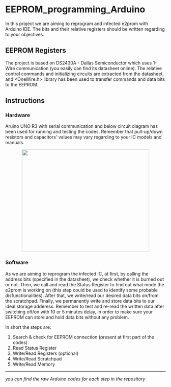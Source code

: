 # EEPROM_programming_Arduino
In this project we are aiming to reprogram and infected e2prom with Arduino IDE. The bits and their relative registers should be written regarding to your objectives. 
## EEPROM Registers
The project is based on DS2430A - Dallas Semiconductor which uses 1-Wire communication (you easily can find its datasheet online). The relative control commands and initializing circuits are extracted from the datasheet, and <OneWire.h> library has been used to transfer commands and data bits to the EEPROM. 
## Instructions
### Hardware
Aruino UNO R3 with serial communication and below circuit diagram has been used for running and testing the codes. Remember that pull-up/down resistors and capacitors' values may vary regarding to your IC models and manuals.

<p align="center">
<img src="https://github-production-user-asset-6210df.s3.amazonaws.com/108813301/256978038-54d77738-49c5-4aa4-90d3-dfca49caee07.png" width="400" height="320" />
</p>

### Software
As we are aiming to reprogram the infected IC, at first, by calling the address bits (specified in the datasheet), we check whether it is burned out or not. Then, we call and read the Status Register to find out what mode the e2prom is working on (this step could be used to identify some probable disfunctionalities). After that, we write/read our desired data bits on/from the scratchpad. Finally, we permanently write and store data bits to our ideal storage adderess. Remember to test and re-read the written data after switching off/on with 10 or 5 minutes delay, in order to make sure your EEPROM can store and hold data bits without any problem.  

In short the steps are:
1) Search & check for EEPROM connection (present at first part of the codes)
2) Read Status Register
3) Write/Read Registers (optional)
4) Write/Read Scratchpad
5) Write/Read Memory


***
*you can find the raw Arduino codes for each step in the repository*

